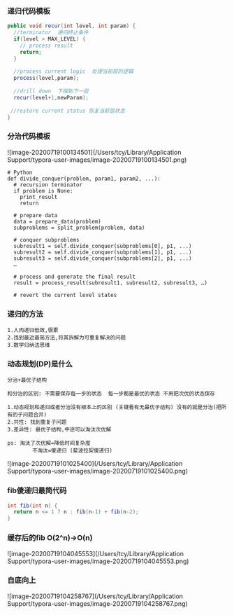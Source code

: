 ### 递归代码模板

```java
public void recur(int level, int param) {
  //terminator  递归终止条件
  if(level > MAX_LEVEL) {
    // process result
    return;
  }
  
  //process current logic  处理当前层的逻辑
  process(level,param);
  
  //drill down  下探到下一层
  recur(level+1,newParam);
  
 //restore current status 恢复当前层状态
}
```

### 分治代码模板

![image-20200719100134501](/Users/tcy/Library/Application Support/typora-user-images/image-20200719100134501.png)

```pyth
# Python
def divide_conquer(problem, param1, param2, ...): 
  # recursion terminator 
  if problem is None: 
	print_result 
	return 

  # prepare data 
  data = prepare_data(problem) 
  subproblems = split_problem(problem, data) 

  # conquer subproblems 
  subresult1 = self.divide_conquer(subproblems[0], p1, ...) 
  subresult2 = self.divide_conquer(subproblems[1], p1, ...) 
  subresult3 = self.divide_conquer(subproblems[2], p1, ...) 
  …

  # process and generate the final result 
  result = process_result(subresult1, subresult2, subresult3, …)
	
  # revert the current level states
```

### 递归的方法

```mark
1.人肉递归低效,很累
2.找到最近最简方法,将其拆解为可重复解决的问题
3.数学归纳法思维
```

### 动态规划(DP)是什么

```mark
分治+最优子结构

和分治的区别: 不需要保存每一步的状态  每一步都是最优的状态 不用把次优的状态保存

1.动态规划和递归或者分治没有根本上的区别 (关键看有无最优子结构) 没有的就是分治(把所有的子问题合并)
2.共性: 找到重复子问题
3.差异性: 最优子结构,中途可以淘汰次优解

ps: 淘汰了次优解=降低时间复杂度 
		不淘汰=傻递归 (斐波拉契傻递归)
```

![image-20200719101025400](/Users/tcy/Library/Application Support/typora-user-images/image-20200719101025400.png)



### fib傻递归最简代码

```java
int fib(int n) {
  return n <= 1 ? n : fib(n-1) + fib(n-2);
}
```

### 缓存后的fib O(2^n)->O(n)

![image-20200719104045553](/Users/tcy/Library/Application Support/typora-user-images/image-20200719104045553.png)

### 自底向上

![image-20200719104258767](/Users/tcy/Library/Application Support/typora-user-images/image-20200719104258767.png)

